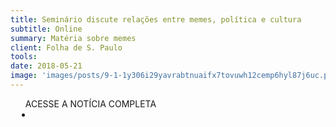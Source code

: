 ```yaml
---
title: Seminário discute relações entre memes, política e cultura
subtitle: Online
summary: Matéria sobre memes
client: Folha de S. Paulo
tools: 
date: 2018-05-21
image: 'images/posts/9-1-1y306i29yavrabtnuaifx7tovuwh12cemp6hyl87j6uc.png'
---
```




<div class="post__share"><ul class="share__list list-reset">ACESSE A NOTÍCIA COMPLETA<li class="share__item" style="margin-left: 10px"><a class="share__link share__facebook" style="background: #fa5657" href="https://novoemfolha.blogfolha.uol.com.br/2018/05/21/seminario-discute-relacoes-entre-memes-politica-e-cultura/ 
onclick=window.open(this.href, 'pop-up', 'left=20,top=20,width=500,height=500,toolbar=1,resizable=0'); return false;" title="Link" rel="nofollow"><i class="fa-solid fa-link"></i></a></li></ul></div>
<!-- <div class="gallery-box"><div class="gallery"><img src="/clipping/images/example-1.jpg" loading="lazy" alt="Project"><img src="/clipping/images/example-2.jpg" loading="lazy" alt="Project"></div><em>Gallery / <a href="https://www.freepik.com/" target="_blank">Freepic</a></em></div> -->